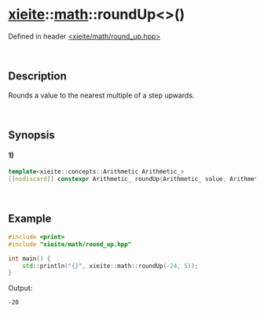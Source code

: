 # [xieite](../../xieite.md)\:\:[math](../../math.md)\:\:roundUp\<\>\(\)
Defined in header [<xieite/math/round_up.hpp>](../../../include/xieite/math/round_up.hpp)

&nbsp;

## Description
Rounds a value to the nearest multiple of a step upwards.

&nbsp;

## Synopsis
#### 1)
```cpp
template<xieite::concepts::Arithmetic Arithmetic_>
[[nodiscard]] constexpr Arithmetic_ roundUp(Arithmetic_ value, Arithmetic_ step = 1) noexcept;
```

&nbsp;

## Example
```cpp
#include <print>
#include "xieite/math/round_up.hpp"

int main() {
    std::println("{}", xieite::math::roundUp(-24, 5));
}
```
Output:
```
-20
```
